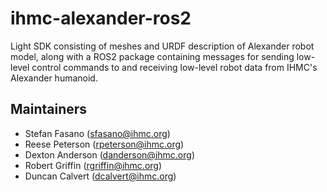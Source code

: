 # ihmc-alexander-ros2
Light SDK consisting of meshes and URDF description of Alexander robot model, along with a ROS2 package containing messages for sending low-level control commands to and receiving low-level robot data from IHMC's Alexander humanoid.

## Maintainers
* Stefan Fasano (sfasano@ihmc.org)
* Reese Peterson (rpeterson@ihmc.org)
* Dexton Anderson (danderson@ihmc.org)
* Robert Griffin (rgriffin@ihmc.org)
* Duncan Calvert (dcalvert@ihmc.org)
